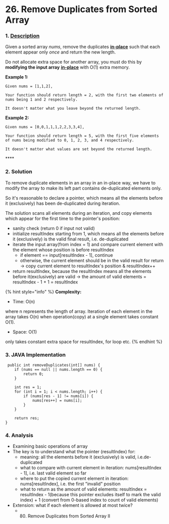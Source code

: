 # 26. Remove Duplicates from Sorted Array

### 1. [Description](https://leetcode.com/problems/remove-duplicates-from-sorted-array/description/)

Given a sorted array _nums_, remove the duplicates [**in-place**](https://en.wikipedia.org/wiki/In-place_algorithm) such that each element appear only _once_ and return the new length.

Do not allocate extra space for another array, you must do this by **modifying the input array** [**in-place**](https://en.wikipedia.org/wiki/In-place_algorithm) with O\(1\) extra memory.

**Example 1:**

```text
Given nums = [1,1,2],

Your function should return length = 2, with the first two elements of nums being 1 and 2 respectively.

It doesn't matter what you leave beyond the returned length.
```

**Example 2:**

```text
Given nums = [0,0,1,1,1,2,2,3,3,4],

Your function should return length = 5, with the first five elements of nums being modified to 0, 1, 2, 3, and 4 respectively.

It doesn't matter what values are set beyond the returned length.
```

\*\*\*\*

### 2. Solution

To remove duplicate elements in an array in an in-place way, we have to modify the array to make its left part contains de-duplicated elements only.

So it's reasonable to declare a pointer, which means all the elements before it \(exclusively\) has been de-duplicated during iteration. 

The solution scans all elements during an iteration, and copy elements which appear for the first time to the pointer's position:

* sanity check \(return 0 if input not valid\)
* initialize resultIndex starting from 1, which means all the elements before it \(exclusively\) is the valid final result, i.e. de-duplicated
* iterate the input array\(from index = 1\) and compare current element with the element whose position is before resultIndex
  * if element == input\[resultIndex - 1\], continue
  * otherwise, the current element should be in the valid result for return -&gt; copy current element to resultIndex's position & resultIndex++
* return resultIndex, because the resultIndex means all the elements before it\(exclusively\) are valid -&gt; the amount of valid elements = resultIndex - 1 + 1 = resultIndex

{% hint style="info" %}
**Complexity:**

* Time: O\(n\)  

where n represents the length of array. Iteration of each element in the array takes O\(n\) when operation\(copy\) at a single element takes constant O\(1\).

* Space: O\(1\) 

only takes constant extra space for resultIndex, for loop etc.
{% endhint %}



### 3. JAVA Implementation

```text
 public int removeDuplicates(int[] nums) {
    if (nums == null || nums.length == 0) {
        return 0;
    }
        
    int res = 1;
    for (int i = 1; i < nums.length; i++) {
        if (nums[res - 1] != nums[i]) {
            nums[res++] = nums[i];
        }
    }
        
    return res;
}
```



### 4. Analysis

* Examining basic operations of array
* The key is to understand what the pointer \(resultIndex\) for:
  * meaning: all the elements before it \(exclusively\) is valid, i.e.de-duplicated
  * what to compare with current element in iteration: nums\[resultIndex - 1\], i.e. last valid element so far
  * where to put the copied current element in iteration: nums\[resultIndex\], i.e. the first "invalid" position
  * what to return as the amount of valid elements: resultIndex = resultIndex - 1\(because this pointer excludes itself to mark the valid index\) + 1 \(convert from 0-based index to count of valid elements\) 
* Extension: what if each element is allowed at most twice? 
  * 80. Remove Duplicates from Sorted Array II

